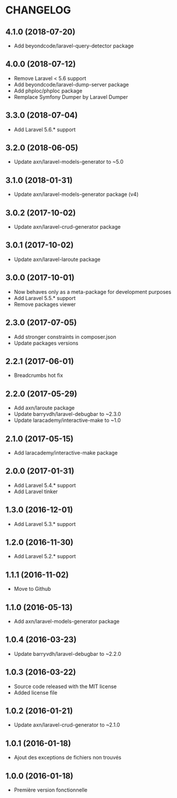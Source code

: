 CHANGELOG
=========

4.1.0 (2018-07-20)
------------------

- Add beyondcode/laravel-query-detector package

4.0.0 (2018-07-12)
------------------

- Remove Laravel < 5.6 support
- Add beyondcode/laravel-dump-server package
- Add phploc/phploc package
- Remplace Symfony Dumper by Laravel Dumper

3.3.0 (2018-07-04)
------------------

- Add Laravel 5.6.* support

3.2.0 (2018-06-05)
------------------

- Update axn/laravel-models-generator to ~5.0

3.1.0 (2018-01-31)
------------------

- Update axn/laravel-models-generator package (v4)

3.0.2 (2017-10-02)
------------------

- Update axn/laravel-crud-generator package

3.0.1 (2017-10-02)
------------------

- Update axn/laravel-laroute package

3.0.0 (2017-10-01)
------------------

- Now behaves only as a meta-package for development purposes
- Add Laravel 5.5.* support
- Remove packages viewer

2.3.0 (2017-07-05)
------------------

- Add stronger constraints in composer.json
- Update packages versions

2.2.1 (2017-06-01)
------------------

- Breadcrumbs hot fix

2.2.0 (2017-05-29)
------------------

- Add axn/laroute package
- Update barryvdh/laravel-debugbar to ~2.3.0
- Update laracademy/interactive-make to ~1.0

2.1.0 (2017-05-15)
------------------

- Add laracademy/interactive-make package

2.0.0 (2017-01-31)
------------------

- Add Laravel 5.4.* support
- Add Laravel tinker

1.3.0 (2016-12-01)
------------------

- Add Laravel 5.3.* support

1.2.0 (2016-11-30)
------------------

- Add Laravel 5.2.* support

1.1.1 (2016-11-02)
------------------

- Move to Github

1.1.0 (2016-05-13)
------------------

- Add axn/laravel-models-generator package

1.0.4 (2016-03-23)
------------------

- Update barryvdh/laravel-debugbar to ~2.2.0

1.0.3 (2016-03-22)
------------------

- Source code released with the MIT license
- Added license file

1.0.2 (2016-01-21)
------------------

- Update axn/laravel-crud-generator to ~2.1.0

1.0.1 (2016-01-18)
------------------

- Ajout des exceptions de fichiers non trouvés

1.0.0 (2016-01-18)
------------------

- Première version fonctionnelle
